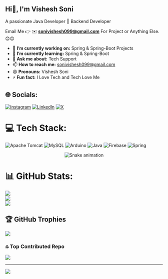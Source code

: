 ## Hi👋, I'm Vishesh Soni
A passionate Java Developer || Backend Developer

Email Me 👉 ✉️ **sonivishesh099@gmail.com** For Project or Anything Else. 😊😊

- 🔭 **I’m currently working on:** Spring & Spring-Boot Projects
- 🌱 **I’m currently learning:** Spring & Spring-Boot
- 💬 **Ask me about:** Tech Support
- 📫 **How to reach me:** sonivishesh099@gmail.com
- 😄 **Pronouns:** Vishesh Soni
- ⚡ **Fun fact:** I Love Tech and Tech Love Me


## 🌐 Socials:
[![Instagram](https://img.shields.io/badge/Instagram-%23E4405F.svg?logo=Instagram&logoColor=white)](https://instagram.com/Vishesh_Saraf_Soni) [![LinkedIn](https://img.shields.io/badge/LinkedIn-%230077B5.svg?logo=linkedin&logoColor=white)](https://linkedin.com/in/https://www.linkedin.com/in/vishesh-soni-254122254/) [![X](https://img.shields.io/badge/X-black.svg?logo=X&logoColor=white)](https://x.com/https://x.com/saraf_vishu) 

# 💻 Tech Stack:
![Apache Tomcat](https://img.shields.io/badge/apache%20tomcat-%23F8DC75.svg?style=for-the-badge&logo=apache-tomcat&logoColor=black) ![MySQL](https://img.shields.io/badge/mysql-4479A1.svg?style=for-the-badge&logo=mysql&logoColor=white) ![Arduino](https://img.shields.io/badge/-Arduino-00979D?style=for-the-badge&logo=Arduino&logoColor=white) ![Java](https://img.shields.io/badge/java-%23ED8B00.svg?style=for-the-badge&logo=openjdk&logoColor=white) ![Firebase](https://img.shields.io/badge/firebase-%23039BE5.svg?style=for-the-badge&logo=firebase) ![Spring](https://img.shields.io/badge/spring-%236DB33F.svg?style=for-the-badge&logo=spring&logoColor=white)

<div align="center">
  <img src="https://profile-readme-generator.com/assets/snake.svg" alt="Snake animation" />
</div>

# 📊 GitHub Stats:
![](https://github-readme-stats.vercel.app/api?username=Vishesh-techno&theme=dark&hide_border=false&include_all_commits=true&count_private=true)<br/>
![](https://nirzak-streak-stats.vercel.app/?user=Vishesh-techno&theme=dark&hide_border=false)<br/>
![](https://github-readme-stats.vercel.app/api/top-langs/?username=Vishesh-techno&theme=dark&hide_border=false&include_all_commits=true&count_private=true&layout=compact)

## 🏆 GitHub Trophies
![](https://github-profile-trophy.vercel.app/?username=Vishesh-techno&theme=radical&no-frame=false&no-bg=false&margin-w=4)


### 🔝 Top Contributed Repo
![](https://github-contributor-stats.vercel.app/api?username=Vishesh-techno&limit=5&theme=dark&combine_all_yearly_contributions=true)

---
[![](https://visitcount.itsvg.in/api?id=Vishesh-techno&icon=0&color=0)](https://visitcount.itsvg.in)

<!-- Proudly created with GPRM ( https://gprm.itsvg.in ) -->
